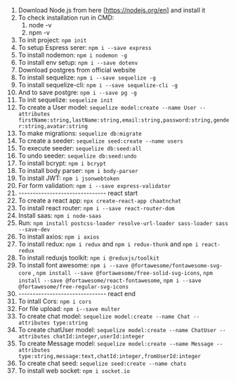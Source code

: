 1. Download Node.js from here [https://nodejs.org/en] and install it
2. To check installation run in CMD:
   1. node -v
   2. npm -v
3. To init project: `npm init`
4. To setup Espress serer: `npm i --save express`
5. To install nodemon: `npm i nodemon -g`
6. To install env setup: `npm i --save dotenv`
7. Download postgres from official website
8. To install sequelize: `npm i --save sequelize -g`
9. To install sequelize-cli: `npm i --save sequelize-cli -g`
10. And to save postgre: `npm i --save pg -g`
11. To init sequelize: `sequelize init`
12. To create a User model: `sequelize model:create --name User --attributes firstName:string,lastName:string,email:string,password:string,gender:string,avatar:string`
13. To make migrations: `sequelize db:migrate`
14. To create a seeder: `sequelize seed:create --name users`
15. To execute seeder: `sequelize db:seed:all`
16. To undo seeder: `sequelize db:seed:undo`
17. To install bcrypt: `npm i bcrypt`
18. To install body parser: `npm i body-parser`
19. To install JWT: `npm i jsonwebtoken`
20. For form validation: `npm i --save express-validator`
21. ------------------------------- react start
22. To create a react app: `npx create-react-app chaatnchat`
23. To install react router: `npm i --save react-router-dom`
24. Install saas: `npm i node-saas`
25. Run: `npm install postcss-loader resolve-url-loader sass-loader sass --save-dev`
26. To install axios: `npm i axios`
27. To install redux: `npm i redux` and `npm i redux-thunk` and `npm i react-redux`
28. To install reduxjs toolkit: `npm i @reduxjs/toolkit`
29. To install font awesome: `npm i --save @fortawesome/fontawesome-svg-core` , `npm install --save @fortawesome/free-solid-svg-icons`, 
`npm install --save @fortawesome/react-fontawesome`, `npm i --save @fortawesome/free-regular-svg-icons`
30. ------------------------------- react end
31. To intall Cors: `npm i cors`
32. For file upload: `npm i--save multer`
33. To create chat model: `sequelize model:create --name Chat --attributes type:string`
34. To create chatUser model: `sequelize model:create --name ChatUser --attributes chatId:integer,userId:integer`
35. To create Message model: `sequelize model:create --name Message --attributes type:string,message:text,chatId:integer,fromUserId:integer`
36. To create chat seed: `sequelize seed:create --name chats`
37. To install web socket: `npm i socket.io`